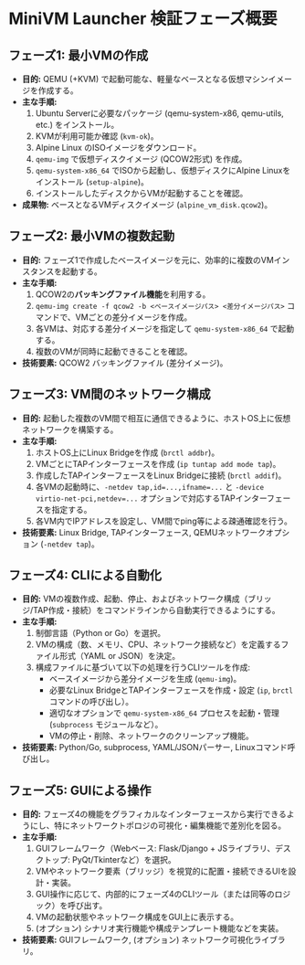# MiniVM Launcher 検証フェーズ概要

## フェーズ1: 最小VMの作成

*   **目的:** QEMU (+KVM) で起動可能な、軽量なベースとなる仮想マシンイメージを作成する。
*   **主な手順:**
    1.  Ubuntu Serverに必要なパッケージ (qemu-system-x86, qemu-utils, etc.) をインストール。
    2.  KVMが利用可能か確認 (`kvm-ok`)。
    3.  Alpine Linux のISOイメージをダウンロード。
    4.  `qemu-img` で仮想ディスクイメージ (QCOW2形式) を作成。
    5.  `qemu-system-x86_64` でISOから起動し、仮想ディスクにAlpine Linuxをインストール (`setup-alpine`)。
    6.  インストールしたディスクからVMが起動することを確認。
*   **成果物:** ベースとなるVMディスクイメージ (`alpine_vm_disk.qcow2`)。

## フェーズ2: 最小VMの複数起動

*   **目的:** フェーズ1で作成したベースイメージを元に、効率的に複数のVMインスタンスを起動する。
*   **主な手順:**
    1.  QCOW2の**バッキングファイル機能**を利用する。
    2.  `qemu-img create -f qcow2 -b <ベースイメージパス> <差分イメージパス>` コマンドで、VMごとの差分イメージを作成。
    3.  各VMは、対応する差分イメージを指定して `qemu-system-x86_64` で起動する。
    4.  複数のVMが同時に起動できることを確認。
*   **技術要素:** QCOW2 バッキングファイル (差分イメージ)。

## フェーズ3: VM間のネットワーク構成

*   **目的:** 起動した複数のVM間で相互に通信できるように、ホストOS上に仮想ネットワークを構築する。
*   **主な手順:**
    1.  ホストOS上にLinux Bridgeを作成 (`brctl addbr`)。
    2.  VMごとにTAPインターフェースを作成 (`ip tuntap add mode tap`)。
    3.  作成したTAPインターフェースをLinux Bridgeに接続 (`brctl addif`)。
    4.  各VMの起動時に、`-netdev tap,id=...,ifname=...` と `-device virtio-net-pci,netdev=...` オプションで対応するTAPインターフェースを指定する。
    5.  各VM内でIPアドレスを設定し、VM間でping等による疎通確認を行う。
*   **技術要素:** Linux Bridge, TAPインターフェース, QEMUネットワークオプション (`-netdev tap`)。

## フェーズ4: CLIによる自動化

*   **目的:** VMの複数作成、起動、停止、およびネットワーク構成（ブリッジ/TAP作成・接続）をコマンドラインから自動実行できるようにする。
*   **主な手順:**
    1.  制御言語（Python or Go）を選択。
    2.  VMの構成（数、メモリ、CPU、ネットワーク接続など）を定義するファイル形式（YAML or JSON）を決定。
    3.  構成ファイルに基づいて以下の処理を行うCLIツールを作成:
        *   ベースイメージから差分イメージを生成 (`qemu-img`)。
        *   必要なLinux BridgeとTAPインターフェースを作成・設定 (`ip`, `brctl` コマンドの呼び出し）。
        *   適切なオプションで `qemu-system-x86_64` プロセスを起動・管理 (`subprocess` モジュールなど）。
        *   VMの停止・削除、ネットワークのクリーンアップ機能。
*   **技術要素:** Python/Go, subprocess, YAML/JSONパーサー, Linuxコマンド呼び出し。

## フェーズ5: GUIによる操作

*   **目的:** フェーズ4の機能をグラフィカルなインターフェースから実行できるようにし、特にネットワークトポロジの可視化・編集機能で差別化を図る。
*   **主な手順:**
    1.  GUIフレームワーク（Webベース: Flask/Django + JSライブラリ、デスクトップ: PyQt/Tkinterなど）を選択。
    2.  VMやネットワーク要素（ブリッジ）を視覚的に配置・接続できるUIを設計・実装。
    3.  GUI操作に応じて、内部的にフェーズ4のCLIツール（または同等のロジック）を呼び出す。
    4.  VMの起動状態やネットワーク構成をGUI上に表示する。
    5.  (オプション) シナリオ実行機能や構成テンプレート機能などを実装。
*   **技術要素:** GUIフレームワーク, (オプション) ネットワーク可視化ライブラリ。